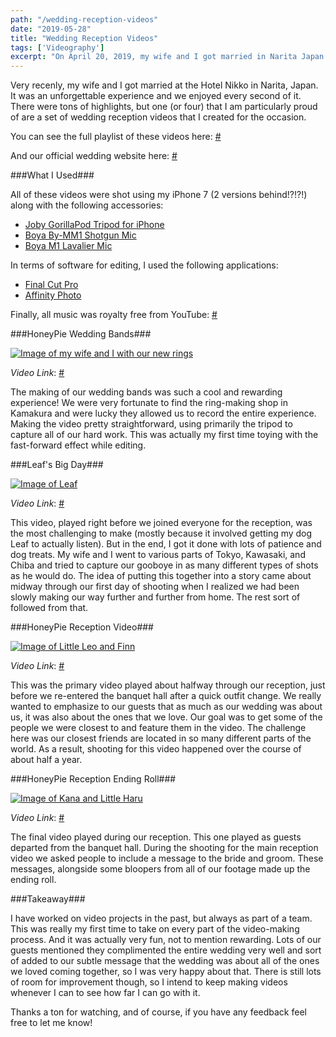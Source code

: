 ```yaml
---
path: "/wedding-reception-videos"
date: "2019-05-28"
title: "Wedding Reception Videos"
tags: ['Videography']
excerpt: "On April 20, 2019, my wife and I got married in Narita Japan. As part of the wedding reception, I created several videos for our guests to enjoy. In this post, I'll share a bit about them and how they were made."
---
```


Very recenly, my wife and I got married at the Hotel Nikko in Narita, Japan. It was an unforgettable experience and we enjoyed every second of it. There were tons of highlights,
but one (or four) that I am particularly proud of are a set of wedding reception videos that I created for the occasion.

You can see the full playlist of these videos here: [#](https://www.youtube.com/watch?v=RN8LkJQoabM&list=PLfLWKxclovumtAwCeub5ueniFeyKir5bk)

And our official wedding website here: [#](https://honeypie.rzmy.win)

###What I Used###

All of these videos were shot using my iPhone 7 (2 versions behind!?!?!) along with the following accessories:

- [Joby GorillaPod Tripod for iPhone](https://www.amazon.com/GripTight-GorillaPod-Stand-PRO-Compatibility/dp/B01C7UYCWW/ref=sr_1_3?keywords=joby+gorillapod+iphone&qid=1559049383&s=gateway&sr=8-3)
- [Boya By-MM1 Shotgun Mic](https://www.amazon.com/BOYA-Microphone-Livestream-Recording-Smartphone/dp/B06ZYN1H9P/ref=sr_1_1_sspa?keywords=boya+mm1&qid=1559049475&s=gateway&sr=8-1-spons&psc=1&smid=A209UUQT8O7JCV)
- [Boya M1 Lavalier Mic](https://www.amazon.com/BOYA-Microphone-Livestream-Recording-Smartphone/dp/B06ZYN1H9P/ref=sr_1_1_sspa?keywords=boya+mm1&qid=1559049475&s=gateway&sr=8-1-spons&psc=1&smid=A209UUQT8O7JCV)

In terms of software for editing, I used the following applications:

- [Final Cut Pro](https://www.apple.com/final-cut-pro/)
- [Affinity Photo](https://affinity.serif.com/en-us/photo/desktop/)

Finally, all music was royalty free from YouTube: [#](https://www.youtube.com/audiolibrary/music)

###HoneyPie Wedding Bands###

[![Image of my wife and I with our new rings](https://i.ytimg.com/vi/RN8LkJQoabM/maxresdefault.jpg)](https://www.youtube.com/watch?v=RN8LkJQoabM)

_Video Link_: [#](https://www.youtube.com/watch?v=RN8LkJQoabM)

The making of our wedding bands was such a cool and rewarding experience! We were very fortunate to find the ring-making shop in Kamakura and were lucky they allowed us to record the entire experience.
Making the video pretty straightforward, using primarily the tripod to capture all of our hard work. This was actually my first time toying with the fast-forward effect while editing.

###Leaf's Big Day###

[![Image of Leaf](https://i.ytimg.com/vi/6qefCNymWBc/hqdefault.jpg)](https://www.youtube.com/watch?v=6qefCNymWBc)

_Video Link_: [#](https://www.youtube.com/watch?v=6qefCNymWBc)

This video, played right before we joined everyone for the reception, was the most challenging to make (mostly because it involved getting my dog Leaf to actually listen). But in the end, I got it done with
lots of patience and dog treats. My wife and I went to various parts of Tokyo, Kawasaki, and Chiba and tried to capture our gooboye in as many different types of shots as he would do. The idea of putting this
together into a story came about midway through our first day of shooting when I realized we had been slowly making our way further and further from home. The rest sort of followed from that.

###HoneyPie Reception Video###

[![Image of Little Leo and Finn](https://i.ytimg.com/vi/pCqcpgj3thQ/maxresdefault.jpg)](https://www.youtube.com/watch?v=pCqcpgj3thQ)

_Video Link_: [#](https://www.youtube.com/watch?v=pCqcpgj3thQ)

This was the primary video played about halfway through our reception, just before we re-entered the banquet hall after a quick outfit change. We really wanted to emphasize to our guests that 
as much as our wedding was about us, it was also about the ones that we love. Our goal was to get some of the people we were closest to and feature them in the video. The challenge here was 
our closest friends are located in so many different parts of the world. As a result, shooting for this video happened over the course of about half a year. 

###HoneyPie Reception Ending Roll###

[![Image of Kana and Little Haru](https://i.ytimg.com/vi/sbQkC_7Jy-8/maxresdefault.jpg)](https://www.youtube.com/watch?v=sbQkC_7Jy-8)

_Video Link_: [#](https://www.youtube.com/watch?v=sbQkC_7Jy-8)

The final video played during our reception. This one played as guests departed from the banquet hall. During the shooting for the main reception video we asked people to include a message 
to the bride and groom. These messages, alongside some bloopers from all of our footage made up the ending roll. 

###Takeaway###

I have worked on video projects in the past, but always as part of a team. This was really my first time to take on every part of the video-making process. And it was actually very fun, not to mention rewarding.
Lots of our guests mentioned they complimented the entire wedding very well and sort of added to our subtle message that the wedding was about all of the ones we loved coming together, so I was very happy about that.
There is still lots of room for improvement though, so I intend to keep making videos whenever I can to see how far I can go with it.

Thanks a ton for watching, and of course, if you have any feedback feel free to let me know!
